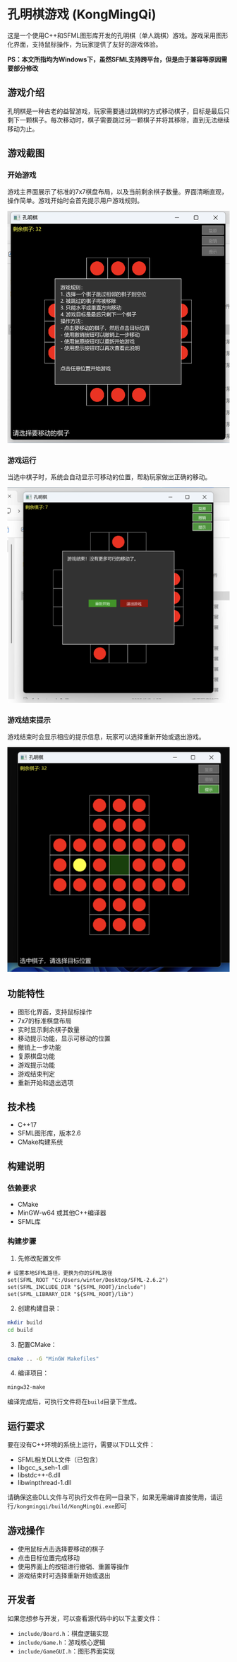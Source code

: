 # 孔明棋游戏 (KongMingQi)

这是一个使用C++和SFML图形库开发的孔明棋（单人跳棋）游戏。游戏采用图形化界面，支持鼠标操作，为玩家提供了友好的游戏体验。

**PS：本文所指均为Windows下，虽然SFML支持跨平台，但是由于兼容等原因需要部分修改**

## 游戏介绍

孔明棋是一种古老的益智游戏，玩家需要通过跳棋的方式移动棋子，目标是最后只剩下一颗棋子。每次移动时，棋子需要跳过另一颗棋子并将其移除，直到无法继续移动为止。

## 游戏截图

### 开始游戏
游戏主界面展示了标准的7x7棋盘布局，以及当前剩余棋子数量。界面清晰直观，操作简单。游戏开始时会首先提示用户游戏规则。

![游戏主界面](screenshots/game-main.png)

### 游戏运行
当选中棋子时，系统会自动显示可移动的位置，帮助玩家做出正确的移动。

![游戏运行](screenshots/game-move.png)

### 游戏结束提示
游戏结束时会显示相应的提示信息，玩家可以选择重新开始或退出游戏。

![游戏结束](screenshots/game-win.png)

## 功能特性

- 图形化界面，支持鼠标操作
- 7x7的标准棋盘布局
- 实时显示剩余棋子数量
- 移动提示功能，显示可移动的位置
- 撤销上一步功能
- 复原棋盘功能
- 游戏提示功能
- 游戏结束判定
- 重新开始和退出选项

## 技术栈

- C++17
- SFML图形库，版本2.6
- CMake构建系统

## 构建说明

### 依赖要求

- CMake
- MinGW-w64 或其他C++编译器
- SFML库

### 构建步骤

1. 先修改配置文件
```
# 设置本地SFML路径，更换为你的SFML路径
set(SFML_ROOT "C:/Users/winter/Desktop/SFML-2.6.2")
set(SFML_INCLUDE_DIR "${SFML_ROOT}/include")
set(SFML_LIBRARY_DIR "${SFML_ROOT}/lib")
```

2. 创建构建目录：

```bash
mkdir build
cd build
```

3. 配置CMake：

```bash
cmake .. -G "MinGW Makefiles"
```

4. 编译项目：

```bash
mingw32-make
```

编译完成后，可执行文件将在`build`目录下生成。

## 运行要求

要在没有C++环境的系统上运行，需要以下DLL文件：

- SFML相关DLL文件（已包含）
- libgcc_s_seh-1.dll
- libstdc++-6.dll
- libwinpthread-1.dll

请确保这些DLL文件与可执行文件在同一目录下，如果无需编译直接使用，请运行`/kongmingqi/build/KongMingQi.exe`即可

## 游戏操作

- 使用鼠标点击选择要移动的棋子
- 点击目标位置完成移动
- 使用界面上的按钮进行撤销、重置等操作
- 游戏结束时可选择重新开始或退出

## 开发者

如果您想参与开发，可以查看源代码中的以下主要文件：

- `include/Board.h`：棋盘逻辑实现
- `include/Game.h`：游戏核心逻辑
- `include/GameGUI.h`：图形界面实现
